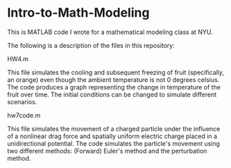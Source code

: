 # Intro-to-Math-Modeling
This is MATLAB code I wrote for a mathematical modeling class at NYU.

The following is a description of the files in this repository:

HW4.m

This file simulates the cooling and subsequent freezing of fruit (specifically, an orange) even though the ambient temperature is not 0 degrees celsius. The code produces a graph representing the change in temperature of the fruit over time. The initial conditions can be changed to simulate different scenarios.

hw7code.m

This file simulates the movement of a charged particle under the influence of a nonlinear drag force and spatially uniform electric charge placed in a unidirectional potential. The code simulates the particle's movement using two different methods: (Forward) Euler's method and the perturbation method.
